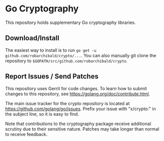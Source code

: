 # Go Cryptography

This repository holds supplementary Go cryptography libraries.

## Download/Install

The easiest way to install is to run `go get -u github.com/robarchibald/crypto/...`. You
can also manually git clone the repository to `$GOPATH/src/github.com/robarchibald/crypto`.

## Report Issues / Send Patches

This repository uses Gerrit for code changes. To learn how to submit changes to
this repository, see https://golang.org/doc/contribute.html.

The main issue tracker for the crypto repository is located at
https://github.com/golang/go/issues. Prefix your issue with "x/crypto:" in the
subject line, so it is easy to find.

Note that contributions to the cryptography package receive additional scrutiny
due to their sensitive nature. Patches may take longer than normal to receive
feedback.
